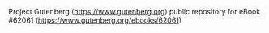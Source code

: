 Project Gutenberg (https://www.gutenberg.org) public repository for eBook #62061 (https://www.gutenberg.org/ebooks/62061)
